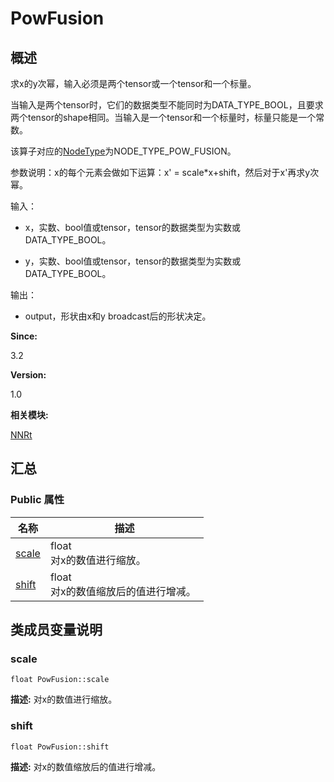 # PowFusion


## 概述

求x的y次幂，输入必须是两个tensor或一个tensor和一个标量。

当输入是两个tensor时，它们的数据类型不能同时为DATA_TYPE_BOOL，且要求两个tensor的shape相同。当输入是一个tensor和一个标量时，标量只能是一个常数。

该算子对应的[NodeType](_n_n_rt.md#nodetype)为NODE_TYPE_POW_FUSION。

参数说明：x的每个元素会做如下运算：x' = scale\*x+shift，然后对于x'再求y次幂。

输入：

- x，实数、bool值或tensor，tensor的数据类型为实数或DATA_TYPE_BOOL。

- y，实数、bool值或tensor，tensor的数据类型为实数或DATA_TYPE_BOOL。

输出：

- output，形状由x和y broadcast后的形状决定。

**Since:**

3.2

**Version:**

1.0

**相关模块:**

[NNRt](_n_n_rt.md)


## 汇总


### Public 属性

  | 名称 | 描述 | 
| -------- | -------- |
| [scale](#scale) | float<br/>对x的数值进行缩放。&nbsp; | 
| [shift](#shift) | float<br/>对x的数值缩放后的值进行增减。&nbsp; | 


## 类成员变量说明


### scale

  
```
float PowFusion::scale
```
**描述:**
对x的数值进行缩放。


### shift

  
```
float PowFusion::shift
```
**描述:**
对x的数值缩放后的值进行增减。
